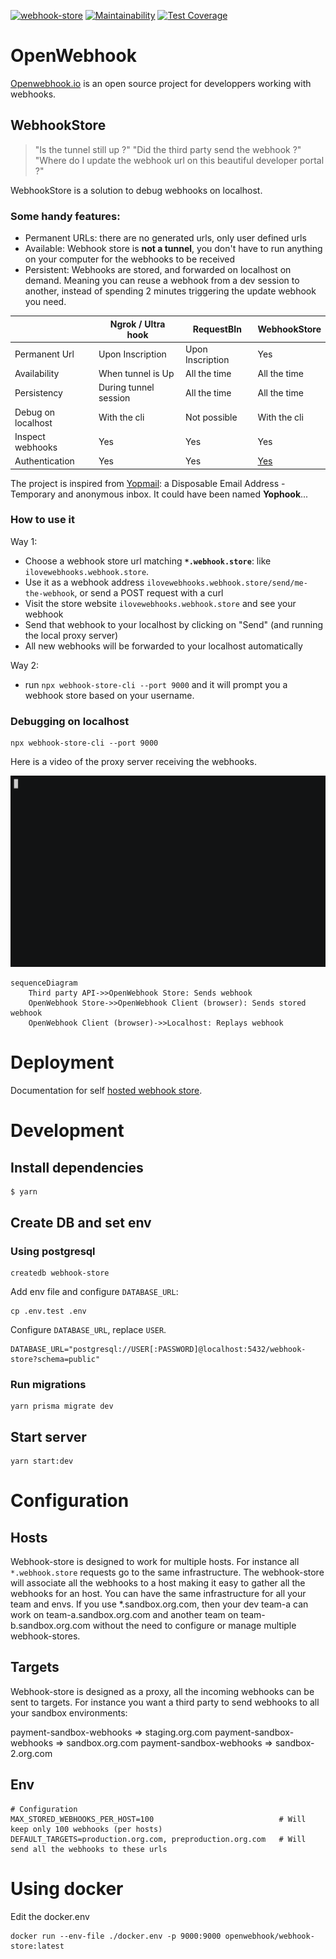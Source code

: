 [![webhook-store](https://github.com/OpenWebhook/webhook-store/actions/workflows/main.yml/badge.svg)](https://github.com/OpenWebhook/webhook-store/actions/workflows/main.yml) [![Maintainability](https://api.codeclimate.com/v1/badges/bc33884e66ac77707905/maintainability)](https://codeclimate.com/github/OpenWebhook/webhook-store/maintainability) [![Test Coverage](https://api.codeclimate.com/v1/badges/bc33884e66ac77707905/test_coverage)](https://codeclimate.com/github/OpenWebhook/webhook-store/test_coverage)

# OpenWebhook

[Openwebhook.io](https://www.openwebhook.io/) is an open source project for developpers working with webhooks.

## WebhookStore

> "Is the tunnel still up ?" "Did the third party send the webhook ?" "Where do I update the webhook url on this beautiful developer portal ?"

WebhookStore is a solution to debug webhooks on localhost.

### Some handy features:

- Permanent URLs: there are no generated urls, only user defined urls
- Available: Webhook store is **not a tunnel**, you don't have to run anything on your computer for the webhooks to be received
- Persistent: Webhooks are stored, and forwarded on localhost on demand. Meaning you can reuse a webhook from a dev session to another, instead of spending 2 minutes triggering the update webhook you need.

|                    | Ngrok / Ultra hook    | RequestBIn       | WebhookStore                                                |
| ------------------ | --------------------- | ---------------- | ----------------------------------------------------------- |
| Permanent Url      | Upon Inscription      | Upon Inscription | Yes                                                         |
| Availability       | When tunnel is Up     | All the time     | All the time                                                |
| Persistency        | During tunnel session | All the time     | All the time                                                |
| Debug on localhost | With the cli          | Not possible     | With the cli                                                |
| Inspect webhooks   | Yes                   | Yes              | Yes                                                         |
| Authentication     | Yes                   | Yes              | [Yes](https://www.openwebhook.io/docs/intro#authentication) |

The project is inspired from [Yopmail](https://yopmail.com/en/): a Disposable Email Address - Temporary and anonymous inbox. It could have been named **Yophook**...

### How to use it

Way 1:

- Choose a webhook store url matching **`*.webhook.store`**: like `ilovewebhooks.webhook.store`.
- Use it as a webhook address `ilovewebhooks.webhook.store/send/me-the-webhook`, or send a POST request with a curl
- Visit the store website `ilovewebhooks.webhook.store` and see your webhook
- Send that webhook to your localhost by clicking on "Send" (and running the local proxy server)
- All new webhooks will be forwarded to your localhost automatically

Way 2:

- run `npx webhook-store-cli --port 9000` and it will prompt you a webhook store based on your username.

### Debugging on localhost

```
npx webhook-store-cli --port 9000
```

Here is a video of the proxy server receiving the webhooks.

![Demo with cli](demo.gif)

```mermaid
sequenceDiagram
    Third party API->>OpenWebhook Store: Sends webhook
    OpenWebhook Store->>OpenWebhook Client (browser): Sends stored webhook
    OpenWebhook Client (browser)->>Localhost: Replays webhook

```

# Deployment

Documentation for self [hosted webhook store](https://www.openwebhook.io/docs/self-hosting/install-store-heroku).

# Development

## Install dependencies

```
$ yarn
```

## Create DB and set env

### Using postgresql

```
createdb webhook-store
```

Add env file and configure `DATABASE_URL`:

```
cp .env.test .env
```

Configure `DATABASE_URL`, replace `USER`.

```
DATABASE_URL="postgresql://USER[:PASSWORD]@localhost:5432/webhook-store?schema=public"
```

### Run migrations

```
yarn prisma migrate dev
```

## Start server

```
yarn start:dev
```

# Configuration

## Hosts

Webhook-store is designed to work for multiple hosts. For instance all `*.webhook.store` requests go to the same infrastructure. The webhook-store will associate all the webhooks to a host making it easy to gather all the webhooks for an host.
You can have the same infrastructure for all your team and envs. If you use \*.sandbox.org.com, then your dev team-a can work on team-a.sandbox.org.com and another team on team-b.sandbox.org.com without the need to configure or manage multiple webhook-stores.

## Targets

Webhook-store is designed as a proxy, all the incoming webhooks can be sent to targets. For instance you want a third party to send webhooks to all your sandbox environments:

payment-sandbox-webhooks => staging.org.com
payment-sandbox-webhooks => sandbox.org.com
payment-sandbox-webhooks => sandbox-2.org.com

## Env

```
# Configuration
MAX_STORED_WEBHOOKS_PER_HOST=100                            # Will keep only 100 webhooks (per hosts)
DEFAULT_TARGETS=production.org.com, preproduction.org.com   # Will send all the webhooks to these urls
```

# Using docker

Edit the docker.env

```
docker run --env-file ./docker.env -p 9000:9000 openwebhook/webhook-store:latest
```

